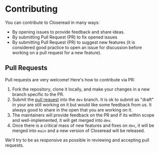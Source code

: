 # Contributing

You can contribute to Closeread in many ways:

- By opening issues to provide feedback and share ideas.
- By submitting Pull Request (PR) to fix opened issues
- By submitting Pull Request (PR) to suggest new features (it is considered good practice to open an issue for discussion before working on a pull request for a new feature).

## Pull Requests

Pull requests are very welcome! Here's how to contribute via PR:

1.  Fork the repository, clone it locally, and make your changes in a new branch specific to the PR.
2.  Submit the [pull request](https://help.github.com/articles/using-pull-requests) into the `dev` branch. It is ok to submit as "draft" in your are still working on it but would like some feedback from us. It always good to share in the open that you are working on it.
3.  The maintainers will provide feedback on the PR and if its within scope and well-implemented, it will get merged into `dev`.
4.  Once there is a critical mass of new features and fixes on `dev`, it will be merged into `main` and a new version of Closeread will be released.

We'll try to be as responsive as possible in reviewing and accepting pull requests.